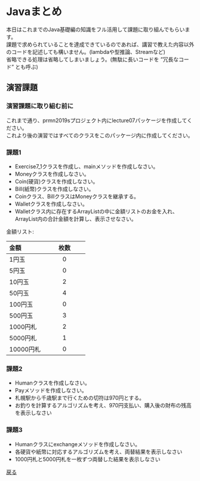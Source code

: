 # Javaまとめ

本日はこれまでのJava基礎編の知識をフル活用して課題に取り組んでもらいます。  
課題で求められていることを達成できているのであれば、講習で教えた内容以外のコードを記述しても構いません。(lambdaや型推論、Streamなど)  
省略できる処理は省略してしまいましょう。(無駄に長いコードを ”冗長なコード” とも呼ぶ)  


## 演習課題

### 演習課題に取り組む前に

これまで通り、prmn2019sプロジェクト内にlecture07パッケージを作成してください。  
これより後の演習ではすべてのクラスをこのパッケージ内に作成してください。  

### 課題1

* Exercise7_1クラスを作成し、mainメソッドを作成しなさい。
* Moneyクラスを作成しなさい。 
* Coin(硬貨)クラスを作成しなさい。
* Bill(紙幣)クラスを作成しなさい。
* Coinクラス、BillクラスはMoneyクラスを継承する。
* Walletクラスを作成しなさい。
* Walletクラス内に存在するArrayListの中に金額リストのお金を入れ、ArrayList内の合計金額を計算し、表示させなさい。  

金額リスト:

|金額|枚数　　　　|
|:-------|:------:|
|1円玉|0|
|5円玉|0|
|10円玉|2|
|50円玉|4|
|100円玉|0|
|500円玉|3|
|1000円札|2|
|5000円札|1|
|10000円札|0|

### 課題2

* Humanクラスを作成しなさい。
* Payメソッドを作成しなさい。
* 札幌駅から千歳駅まで行くための切符は970円とする。
* お釣りを計算するアルゴリズムを考え、970円支払い、購入後の財布の残高を表示しなさい

### 課題3

* Humanクラスにexchangeメソッドを作成しなさい。
* 各硬貨や紙幣に対応するアルゴリズムを考え、両替結果を表示しなさい
* 1000円札と5000円札を一枚ずつ両替した結果を表示しなさい

[戻る](../README.md)

